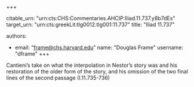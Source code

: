 +++


citable_urn: "urn:cts:CHS:Commentaries.AHCIP:Iliad.11.737.y8b7dEs"
target_urn: "urn:cts:greekLit:tlg0012.tlg001:11.737"
title: "Iliad 11.737"

authors:
- email: "frame@chs.harvard.edu"
  name: "Douglas Frame"
  username: "dframe"
+++

<p>Cantieni’s take on what the interpolation in Nestor’s story was and his restoration of the older form of the story, and his omission of the two final lines of the second passage (I.11.735-736)</p>